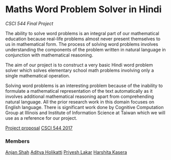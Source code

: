 # Maths Word Problem Solver in Hindi 

_CSCI 544 Final Project_

The ability to solve word problems is an integral part of our mathematical education because real-life problems almost never present themselves to us in mathematical form. The process of solving word problems involves understanding the components of the problem written in natural language in conjunction with mathematical reasoning.

The aim of our project is to construct a very basic Hindi word problem solver which solves elementary school math problems involving only a single mathematical operation.

Solving word problems is an interesting problem because of the inability to formulate a mathematical representation of the text automatically as it involves additional mathematical reasoning apart from comprehending natural language.
All the prior research work in this domain focuses on English language. There is significant work done by Cognitive Computation Group at Illinois and Institute of Information Science at Taiwan which we will use as a reference for our project.

[Project proposal](https://github.com/hkasera/CSCI544-Project/blob/dev/Project%20Proposal.pdf)
[CSCI 544 2017](http://ron.artstein.org/csci544-2017/research-project.html)

### Members
[Anjan Shah](https://github.com/anjanshah)
[Aditya Holikatti](https://github.com/AdityaHolikatti)
[Priyesh Lakar](https://github.com/PriyeshLakar)
[Harshita Kasera](https://github.com/hkasera)



